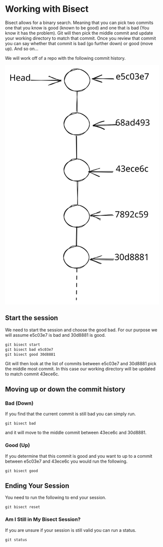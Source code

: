 # Working with Bisect

Bisect allows for a binary search. Meaning that you can pick two commits one that you know is good (known to be good) and one that is bad (You know it has the problem). Git will then pick the middle commit and update your working directory to match that commit. Once you review that commit you can say whether that commit is bad (go further down) or good (move up).  And so on...

We will work off of a repo with the following commit history.

<img src="../../.gitbook/assets/file.excalidraw (6).svg" alt="" class="gitbook-drawing">

## Start the session

We need to start the session and choose the good bad. For our purpose we will assume e5c03e7 is bad and 30d8881 is good.

```
git bisect start
git bisect bad e5c03e7
git bisect good 30d8881
```

Git will then look at the list of commits between e5c03e7 and 30d8881 pick the middle most commit.  In this case our working directory will be updated to match commit 43ece6c.

## Moving up or down the commit history

### Bad (Down)

If you find that the current commit is still bad you can simply run.

```
git bisect bad
```

and it will move to the middle commit between 43ece6c and 30d8881.

### Good (Up)

If you determine that this commit is good and you want to up to a commit between e5c03e7 and 43ece6c you would run the following.

```
git bisect good
```

## Ending Your Session

You need to run the following to end your session.

```
git bisect reset
```

### Am I Still in My Bisect Session?

If you are unsure if your session is still valid you can run a status.

```
git status
```
